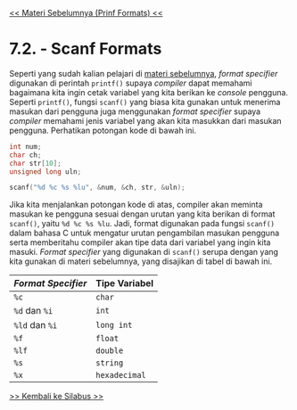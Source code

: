[<< Materi Sebelumnya (Prinf Formats) <<](1-PrintfFormats.md)

# 7.2. - Scanf Formats

Seperti yang sudah kalian pelajari di [materi sebelumnya](1-PrintfFormats.md), _format specifier_ digunakan di perintah `printf()` supaya _compiler_ dapat memahami bagaimana kita ingin cetak variabel yang kita berikan ke _console_ pengguna. Seperti `printf()`, fungsi `scanf()` yang biasa kita gunakan untuk menerima masukan dari pengguna juga menggunakan _format specifier_ supaya _compiler_ memahami jenis variabel yang akan kita masukkan dari masukan pengguna. Perhatikan potongan kode di bawah ini.

```c
int num;
char ch;
char str[10];
unsigned long uln;

scanf("%d %c %s %lu", &num, &ch, str, &uln);
```

Jika kita menjalankan potongan kode di atas, compiler akan meminta masukan ke pengguna sesuai dengan urutan yang kita berikan di format `scanf()`, yaitu `%d %c %s %lu`. Jadi, format digunakan pada fungsi `scanf()` dalam bahasa C untuk mengatur urutan pengambilan masukan pengguna serta memberitahu compiler akan tipe data dari variabel yang ingin kita masuki. _Format specifier_ yang digunakan di `scanf()` serupa dengan yang kita gunakan di materi sebelumnya, yang disajikan di tabel di bawah ini.

| _Format Specifier_ | Tipe Variabel |
| ------------------ | ------------- |
| `%c`               | `char`        |
| `%d` dan `%i`      | `int`         |
| `%ld` dan `%i`     | `long int`    |
| `%f`               | `float`       |
| `%lf`              | `double`      |
| `%s`               | `string`      |
| `%x`               | `hexadecimal` |

[>> Kembali ke Silabus >>](../silabus.md)
